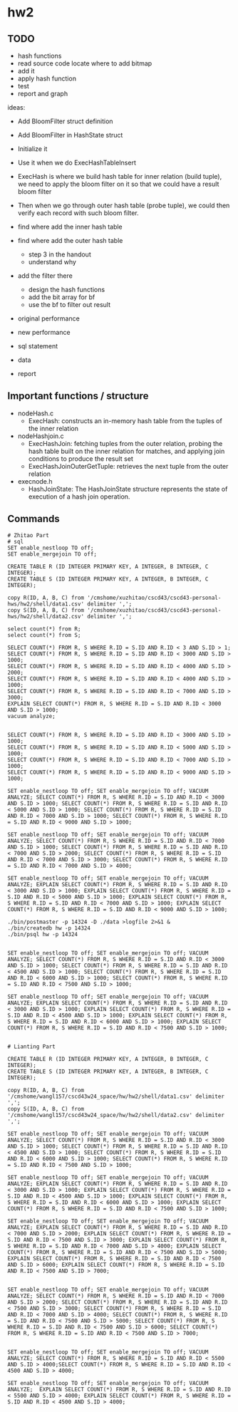 # hw2

## TODO
- hash functions
- read source code locate where to add bitmap
- add it
- apply hash function
- test
- report and graph

ideas:
- Add BloomFilter struct definition
- Add BloomFilter in HashState struct
- Initialize it
- Use it when we do ExecHashTableInsert




- ExecHash is where we build hash table for inner relation (build tuple), we need to apply the bloom filter on it so that we could have a result bloom filter
- Then when we go through outer hash table (probe tuple), we could then verify each record with such bloom filter.

- find where add the inner hash table
- find where add the outer hash table
    - step 3 in the handout
    - understand why
- add the filter there
    - design the hash functions
    - add the bit array for bf
    - use the bf to filter out result
- original performance
- new performance
- sql statement
- data
- report

## Important functions / structure
- nodeHash.c
    - ExecHash: constructs an in-memory hash table from the tuples of the inner relation
- nodeHashjoin.c
    - ExecHashJoin: fetching tuples from the outer relation, probing the hash table built on the inner relation for matches, and applying join conditions to produce the result set
    - ExecHashJoinOuterGetTuple: retrieves the next tuple from the outer relation 
- execnode.h
    - HashJoinState: The HashJoinState structure represents the state of execution of a hash join operation.

## Commands
```shell
# Zhitao Part
# sql
SET enable_nestloop TO off;
SET enable_mergejoin TO off;

CREATE TABLE R (ID INTEGER PRIMARY KEY, A INTEGER, B INTEGER, C INTEGER);
CREATE TABLE S (ID INTEGER PRIMARY KEY, A INTEGER, B INTEGER, C INTEGER);

copy R(ID, A, B, C) from '/cmshome/xuzhitao/cscd43/cscd43-personal-hws/hw2/shell/data1.csv' delimiter ',';
copy S(ID, A, B, C) from '/cmshome/xuzhitao/cscd43/cscd43-personal-hws/hw2/shell/data2.csv' delimiter ',';

select count(*) from R;
select count(*) from S;

SELECT COUNT(*) FROM R, S WHERE R.ID = S.ID AND R.ID < 3 AND S.ID > 1;
SELECT COUNT(*) FROM R, S WHERE R.ID = S.ID AND R.ID < 3000 AND S.ID > 1000;
SELECT COUNT(*) FROM R, S WHERE R.ID = S.ID AND R.ID < 4000 AND S.ID > 2000;
SELECT COUNT(*) FROM R, S WHERE R.ID = S.ID AND R.ID < 4000 AND S.ID > 1000;
SELECT COUNT(*) FROM R, S WHERE R.ID = S.ID AND R.ID < 7000 AND S.ID > 3000;
EXPLAIN SELECT COUNT(*) FROM R, S WHERE R.ID = S.ID AND R.ID < 3000 AND S.ID > 1000;
vacuum analyze;


SELECT COUNT(*) FROM R, S WHERE R.ID = S.ID AND R.ID < 3000 AND S.ID > 1000;
SELECT COUNT(*) FROM R, S WHERE R.ID = S.ID AND R.ID < 5000 AND S.ID > 1000;
SELECT COUNT(*) FROM R, S WHERE R.ID = S.ID AND R.ID < 7000 AND S.ID > 1000;
SELECT COUNT(*) FROM R, S WHERE R.ID = S.ID AND R.ID < 9000 AND S.ID > 1000;

SET enable_nestloop TO off; SET enable_mergejoin TO off; VACUUM ANALYZE; SELECT COUNT(*) FROM R, S WHERE R.ID = S.ID AND R.ID < 3000 AND S.ID > 1000; SELECT COUNT(*) FROM R, S WHERE R.ID = S.ID AND R.ID < 5000 AND S.ID > 1000; SELECT COUNT(*) FROM R, S WHERE R.ID = S.ID AND R.ID < 7000 AND S.ID > 1000; SELECT COUNT(*) FROM R, S WHERE R.ID = S.ID AND R.ID < 9000 AND S.ID > 1000;

SET enable_nestloop TO off; SET enable_mergejoin TO off; VACUUM ANALYZE; SELECT COUNT(*) FROM R, S WHERE R.ID = S.ID AND R.ID < 7000 AND S.ID > 1000; SELECT COUNT(*) FROM R, S WHERE R.ID = S.ID AND R.ID < 7000 AND S.ID > 2000; SELECT COUNT(*) FROM R, S WHERE R.ID = S.ID AND R.ID < 7000 AND S.ID > 3000; SELECT COUNT(*) FROM R, S WHERE R.ID = S.ID AND R.ID < 7000 AND S.ID > 4000;

SET enable_nestloop TO off; SET enable_mergejoin TO off; VACUUM ANALYZE; EXPLAIN SELECT COUNT(*) FROM R, S WHERE R.ID = S.ID AND R.ID < 3000 AND S.ID > 1000; EXPLAIN SELECT COUNT(*) FROM R, S WHERE R.ID = S.ID AND R.ID < 5000 AND S.ID > 1000; EXPLAIN SELECT COUNT(*) FROM R, S WHERE R.ID = S.ID AND R.ID < 7000 AND S.ID > 1000; EXPLAIN SELECT COUNT(*) FROM R, S WHERE R.ID = S.ID AND R.ID < 9000 AND S.ID > 1000;

./bin/postmaster -p 14324 -D ./data >logfile 2>&1 &
./bin/createdb hw -p 14324
./bin/psql hw -p 14324


SET enable_nestloop TO off; SET enable_mergejoin TO off; VACUUM ANALYZE; SELECT COUNT(*) FROM R, S WHERE R.ID = S.ID AND R.ID < 3000 AND S.ID > 1000; SELECT COUNT(*) FROM R, S WHERE R.ID = S.ID AND R.ID < 4500 AND S.ID > 1000; SELECT COUNT(*) FROM R, S WHERE R.ID = S.ID AND R.ID < 6000 AND S.ID > 1000; SELECT COUNT(*) FROM R, S WHERE R.ID = S.ID AND R.ID < 7500 AND S.ID > 1000;

SET enable_nestloop TO off; SET enable_mergejoin TO off; VACUUM ANALYZE; EXPLAIN SELECT COUNT(*) FROM R, S WHERE R.ID = S.ID AND R.ID < 3000 AND S.ID > 1000; EXPLAIN SELECT COUNT(*) FROM R, S WHERE R.ID = S.ID AND R.ID < 4500 AND S.ID > 1000; EXPLAIN SELECT COUNT(*) FROM R, S WHERE R.ID = S.ID AND R.ID < 6000 AND S.ID > 1000; EXPLAIN SELECT COUNT(*) FROM R, S WHERE R.ID = S.ID AND R.ID < 7500 AND S.ID > 1000;


# Lianting Part

CREATE TABLE R (ID INTEGER PRIMARY KEY, A INTEGER, B INTEGER, C INTEGER);
CREATE TABLE S (ID INTEGER PRIMARY KEY, A INTEGER, B INTEGER, C INTEGER);

copy R(ID, A, B, C) from '/cmshome/wangl157/cscd43w24_space/hw/hw2/shell/data1.csv' delimiter ',';
copy S(ID, A, B, C) from '/cmshome/wangl157/cscd43w24_space/hw/hw2/shell/data2.csv' delimiter ',';

SET enable_nestloop TO off; SET enable_mergejoin TO off; VACUUM ANALYZE; SELECT COUNT(*) FROM R, S WHERE R.ID = S.ID AND R.ID < 3000 AND S.ID > 1000; SELECT COUNT(*) FROM R, S WHERE R.ID = S.ID AND R.ID < 4500 AND S.ID > 1000; SELECT COUNT(*) FROM R, S WHERE R.ID = S.ID AND R.ID < 6000 AND S.ID > 1000; SELECT COUNT(*) FROM R, S WHERE R.ID = S.ID AND R.ID < 7500 AND S.ID > 1000;

SET enable_nestloop TO off; SET enable_mergejoin TO off; VACUUM ANALYZE; EXPLAIN SELECT COUNT(*) FROM R, S WHERE R.ID = S.ID AND R.ID < 3000 AND S.ID > 1000; EXPLAIN SELECT COUNT(*) FROM R, S WHERE R.ID = S.ID AND R.ID < 4500 AND S.ID > 1000; EXPLAIN SELECT COUNT(*) FROM R, S WHERE R.ID = S.ID AND R.ID < 6000 AND S.ID > 1000; EXPLAIN SELECT COUNT(*) FROM R, S WHERE R.ID = S.ID AND R.ID < 7500 AND S.ID > 1000;

SET enable_nestloop TO off; SET enable_mergejoin TO off; VACUUM ANALYZE; EXPLAIN SELECT COUNT(*) FROM R, S WHERE R.ID = S.ID AND R.ID < 7000 AND S.ID > 2000; EXPLAIN SELECT COUNT(*) FROM R, S WHERE R.ID = S.ID AND R.ID < 7500 AND S.ID > 3000; EXPLAIN SELECT COUNT(*) FROM R, S WHERE R.ID = S.ID AND R.ID < 7000 AND S.ID > 4000; EXPLAIN SELECT COUNT(*) FROM R, S WHERE R.ID = S.ID AND R.ID < 7500 AND S.ID > 5000; EXPLAIN SELECT COUNT(*) FROM R, S WHERE R.ID = S.ID AND R.ID < 7500 AND S.ID > 6000; EXPLAIN SELECT COUNT(*) FROM R, S WHERE R.ID = S.ID AND R.ID < 7500 AND S.ID > 7000;


SET enable_nestloop TO off; SET enable_mergejoin TO off; VACUUM ANALYZE; SELECT COUNT(*) FROM R, S WHERE R.ID = S.ID AND R.ID < 7000 AND S.ID > 2000; SELECT COUNT(*) FROM R, S WHERE R.ID = S.ID AND R.ID < 7500 AND S.ID > 3000; SELECT COUNT(*) FROM R, S WHERE R.ID = S.ID AND R.ID < 7000 AND S.ID > 4000; SELECT COUNT(*) FROM R, S WHERE R.ID = S.ID AND R.ID < 7500 AND S.ID > 5000; SELECT COUNT(*) FROM R, S WHERE R.ID = S.ID AND R.ID < 7500 AND S.ID > 6000; SELECT COUNT(*) FROM R, S WHERE R.ID = S.ID AND R.ID < 7500 AND S.ID > 7000;


SET enable_nestloop TO off; SET enable_mergejoin TO off; VACUUM ANALYZE; SELECT COUNT(*) FROM R, S WHERE R.ID = S.ID AND R.ID < 5500 AND S.ID > 4000;SELECT COUNT(*) FROM R, S WHERE R.ID = S.ID AND R.ID < 4500 AND S.ID > 4000;

SET enable_nestloop TO off; SET enable_mergejoin TO off; VACUUM ANALYZE;  EXPLAIN SELECT COUNT(*) FROM R, S WHERE R.ID = S.ID AND R.ID < 5500 AND S.ID > 4000; EXPLAIN SELECT COUNT(*) FROM R, S WHERE R.ID = S.ID AND R.ID < 4500 AND S.ID > 4000;
```

